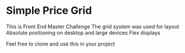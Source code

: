 # Simple Price Grid 

This is Front End Master Challenge 
The grid system was used for layout 
Absolute positioning on desktop and large devices 
Flex displays 

Feel free to clone and use this in your project 
